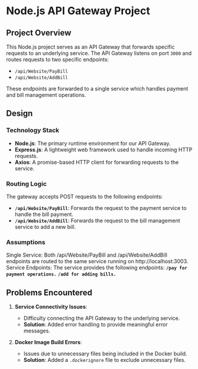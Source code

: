 # Node.js API Gateway Project

## Project Overview
This Node.js project serves as an API Gateway that forwards specific requests to an underlying service. The API Gateway listens on port `3000` and routes requests to two specific endpoints:
- `/api/Website/PayBill`
- `/api/Website/AddBill`

These endpoints are forwarded to a single service which handles payment and bill management operations.

## Design
### Technology Stack
- **Node.js**: The primary runtime environment for our API Gateway.
- **Express.js**: A lightweight web framework used to handle incoming HTTP requests.
- **Axios**: A promise-based HTTP client for forwarding requests to the service.

### Routing Logic
The gateway accepts POST requests to the following endpoints:
- **`/api/Website/PayBill`**: Forwards the request to the payment service to handle the bill payment.
- **`/api/Website/AddBill`**: Forwards the request to the bill management service to add a new bill.

### Assumptions
Single Service: Both /api/Website/PayBill and /api/Website/AddBill endpoints are routed to the same service running on http://localhost:3003.
Service Endpoints: The service provides the following endpoints:
**`/pay for payment operations.`**
**`/add for adding bills.`**

## Problems Encountered
1. **Service Connectivity Issues**:
   - Difficulty connecting the API Gateway to the underlying service.
   - **Solution**: Added error handling to provide meaningful error messages.


3. **Docker Image Build Errors**:
   - Issues due to unnecessary files being included in the Docker build.
   - **Solution**: Added a `.dockerignore` file to exclude unnecessary files.

